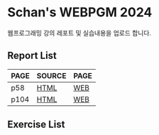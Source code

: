 # Schan's WEBPGM 2024
웹프로그래밍 강의 레포트 및 실습내용을 업로드 합니다.

## Report List
|PAGE|SOURCE|PAGE|
|-----|-------|-------|
| p58 | [HTML](/p58/index.html) | [WEB](https://schan-0.github.io/webpgm/p58/index.html) |
| p104 | [HTML](/p104/index.html) | [WEB](https://schan-0.github.io/webpgm/p104/index.html) |

## Exercise List
